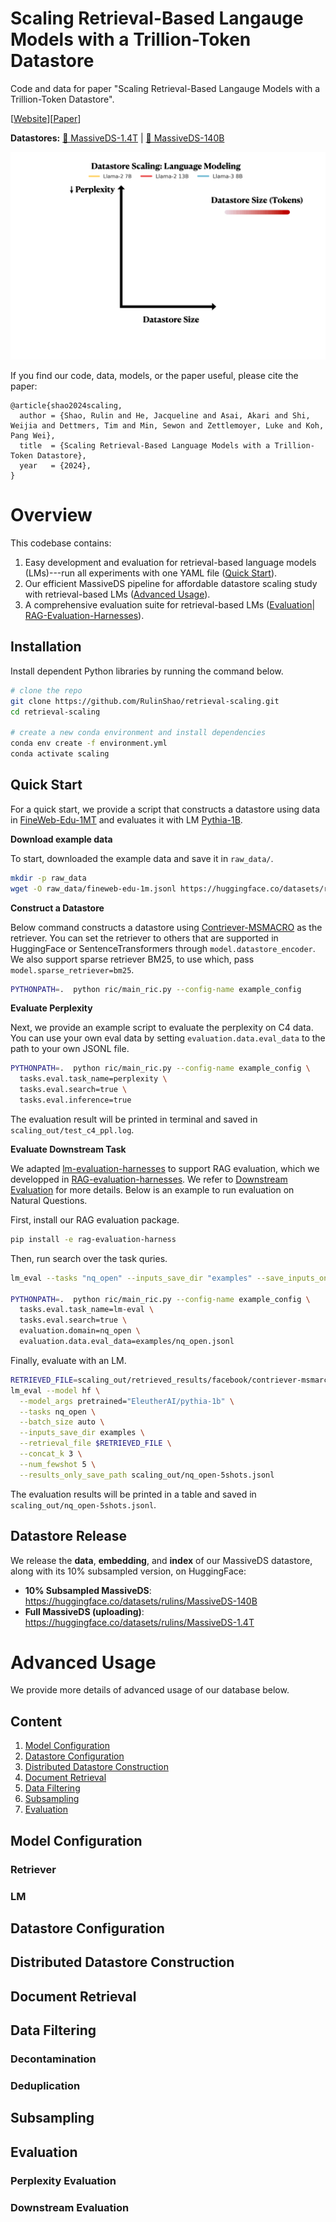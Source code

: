# Scaling Retrieval-Based Langauge Models with a Trillion-Token Datastore

Code and data for paper "Scaling Retrieval-Based Langauge Models with a Trillion-Token Datastore".

[[Website](https://retrievalscaling.github.io)][[Paper](https://retrievalscaling.github.io/paper.pdf)]

**Datastores:** [🤗 MassiveDS-1.4T](https://huggingface.co/datasets/rulins/MassiveDS-1.4T) | [🤗 MassiveDS-140B](https://huggingface.co/datasets/rulins/MassiveDS-140B)


<img src=images/scaling_gif.gif width="666" alt="Scaling overview.">

If you find our code, data, models, or the paper useful, please cite the paper:
```
@article{shao2024scaling,
  author = {Shao, Rulin and He, Jacqueline and Asai, Akari and Shi, Weijia and Dettmers, Tim and Min, Sewon and Zettlemoyer, Luke and Koh, Pang Wei},
  title  = {Scaling Retrieval-Based Language Models with a Trillion-Token Datastore},
  year   = {2024},
}
```

# Overview
This codebase contains:

1. Easy development and evaluation for retrieval-based language models (LMs)---run all experiments with one YAML file ([Quick Start](#quick-start)).
2. Our efficient MassiveDS pipeline for affordable datastore scaling study with retrieval-based LMs ([Advanced Usage](#advanced-usage)).
3. A comprehensive evaluation suite for retrieval-based LMs ([Evaluation](#evaluation)| [RAG-Evaluation-Harnesses](https://github.com/RulinShao/RAG-evaluation-harnesses)).


## Installation
Install dependent Python libraries by running the command below.

```bash
# clone the repo
git clone https://github.com/RulinShao/retrieval-scaling.git
cd retrieval-scaling

# create a new conda environment and install dependencies
conda env create -f environment.yml
conda activate scaling
```


## Quick Start
For a quick start, we provide a script that constructs a datastore using data in [FineWeb-Edu-1MT](https://huggingface.co/datasets/rulins/FineWeb-Edu-1MT) and evaluates it with LM [Pythia-1B](https://huggingface.co/EleutherAI/pythia-1b). 

**Download example data**

To start, downloaded the example data and save it in `raw_data/`.

```bash
mkdir -p raw_data
wget -O raw_data/fineweb-edu-1m.jsonl https://huggingface.co/datasets/rulins/FineWeb-Edu-1MT/resolve/main/fineweb-edu-1M.jsonl?download=true
```

**Construct a Datastore**

Below command constructs a datastore using [Contriever-MSMACRO](https://huggingface.co/facebook/contriever-msmarco) as the retriever.
You can set the retriever to others that are supported in HuggingFace or SentenceTransformers through `model.datastore_encoder`. We also support sparse retriever BM25, to use which, pass `model.sparse_retriever=bm25`. 

```bash
PYTHONPATH=.  python ric/main_ric.py --config-name example_config
```
<!-- 1B token: 3518123 passages; 47 minutes; -->
<!-- Note: the datastore construction takes X minutes on 1 L40 GPU. If you want to quickly go through the code, please parallelize the job or further subsample the raw data. -->

**Evaluate Perplexity**

Next, we provide an example script to evaluate the perplexity on C4 data. You can use your own eval data by setting `evaluation.data.eval_data` to the path to your own JSONL file. 
```bash
PYTHONPATH=.  python ric/main_ric.py --config-name example_config \
  tasks.eval.task_name=perplexity \
  tasks.eval.search=true \
  tasks.eval.inference=true
```

The evaluation result will be printed in terminal and saved in `scaling_out/test_c4_ppl.log`.

**Evaluate Downstream Task**

We adapted [lm-evaluation-harnesses](https://github.com/EleutherAI/lm-evaluation-harness) to support RAG evaluation, which we developped in [RAG-evaluation-harnesses](https://github.com/RulinShao/RAG-evaluation-harnesses). We refer to [Downstream Evaluation](#downstream-evaluation) for more details. Below is an example to run evaluation on Natural Questions. 

First, install our RAG evaluation package.
```bash
pip install -e rag-evaluation-harness
```

Then, run search over the task quries.
```bash
lm_eval --tasks "nq_open" --inputs_save_dir "examples" --save_inputs_only

PYTHONPATH=.  python ric/main_ric.py --config-name example_config \
  tasks.eval.task_name=lm-eval \
  tasks.eval.search=true \
  evaluation.domain=nq_open \
  evaluation.data.eval_data=examples/nq_open.jsonl
```

Finally, evaluate with an LM.
```bash
RETRIEVED_FILE=scaling_out/retrieved_results/facebook/contriever-msmarco/fineweb_edu_1m_datastore-256_chunk_size-1of1_shards/top_3/0/nq_open_retrieved_results.jsonl  # where retrieved documents are saved
lm_eval --model hf \
  --model_args pretrained="EleutherAI/pythia-1b" \
  --tasks nq_open \
  --batch_size auto \
  --inputs_save_dir examples \
  --retrieval_file $RETRIEVED_FILE \
  --concat_k 3 \
  --num_fewshot 5 \
  --results_only_save_path scaling_out/nq_open-5shots.jsonl
```
The evaluation results will be printed in a table and saved in `scaling_out/nq_open-5shots.jsonl`.



## Datastore Release
We release the **data**, **embedding**, and **index** of our MassiveDS datastore, along with its 10% subsampled version, on HuggingFace:

* **10% Subsampled MassiveDS**: https://huggingface.co/datasets/rulins/MassiveDS-140B
* **Full MassiveDS (uploading)**: https://huggingface.co/datasets/rulins/MassiveDS-1.4T



# Advanced Usage
We provide more details of advanced usage of our database below.

## Content
1. [Model Configuration](#model-configuration)
2. [Datastore Configuration](#datastore-configuration)
3. [Distributed Datastore Construction](#distributed-datastore-construction)
4. [Document Retrieval](#document-retrieval)
5. [Data Filtering](#data-filtering)
6. [Subsampling](#subsampling)
7. [Evaluation](#evaluation)

## Model Configuration
### Retriever
### LM

## Datastore Configuration

## Distributed Datastore Construction

## Document Retrieval

## Data Filtering
### Decontamination
### Deduplication

## Subsampling

## Evaluation
### Perplexity Evaluation
### Downstream Evaluation